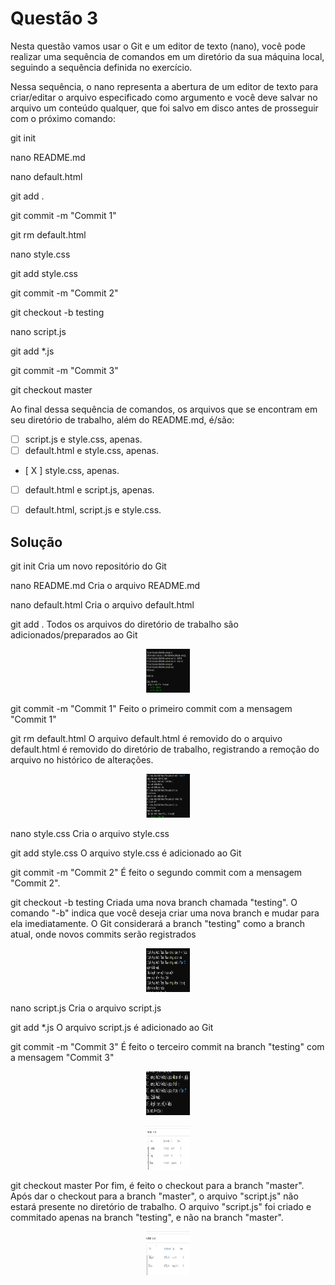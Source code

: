 # Questão 3


Nesta questão vamos usar o Git e um editor de texto (nano), você pode realizar uma sequência de comandos em um diretório da sua máquina local, seguindo a sequência definida no exercício. 

Nessa sequência, o nano representa a abertura de um editor de texto para criar/editar o arquivo especificado como argumento e você deve salvar no arquivo um conteúdo qualquer, que foi salvo em disco antes de prosseguir com o próximo comando:

git init

nano README.md

nano default.html

git add .

git commit -m "Commit 1"

git rm default.html

nano style.css

git add style.css

git commit -m "Commit 2"

git checkout -b testing

nano script.js

git add *.js

git commit -m "Commit 3"

git checkout master

Ao final dessa sequência de comandos, os arquivos que se encontram em seu diretório de trabalho, além do README.md, é/são:

- [      ] script.js e style.css, apenas.
- [      ] default.html e style.css, apenas.
- [  X  ] style.css, apenas.
- [      ] default.html e script.js, apenas.
- [      ] default.html, script.js e style.css.


## Solução

git init
Cria um novo repositório do Git

nano README.md
Cria o arquivo README.md

nano default.html
Cria o arquivo default.html

git add .
Todos os arquivos do diretório de trabalho são adicionados/preparados ao Git 

<p align="center">
	<img src="./assets/gitinit.png" alt="csharp" title="C#" width="70" height="70">
</p>

git commit -m "Commit 1"
Feito o primeiro commit com a mensagem "Commit 1" 

git rm default.html
O arquivo default.html é removido do o arquivo default.html é removido do diretório de trabalho, registrando a remoção do arquivo no histórico de alterações. 
 
<p align="center">
	<img src="./assets/removedefault.png" alt="csharp" title="C#" width="70" height="70">
</p>

nano style.css
Cria o arquivo style.css 

git add style.css
O arquivo style.css é adicionado ao Git 

git commit -m "Commit 2"
É feito o segundo commit com a mensagem "Commit 2". 

git checkout -b testing
Criada uma nova branch chamada "testing". O comando "-b" indica que você deseja criar uma nova branch e mudar para ela imediatamente. O Git considerará a branch "testing" como a branch atual, onde novos commits serão registrados
 
 
<p align="center">
	<img src="./assets/gitcheckout.png" alt="csharp" title="C#" width="70" height="70">
</p>



nano script.js
Cria o arquivo script.js

git add *.js
O arquivo script.js é adicionado ao Git

git commit -m "Commit 3"
É feito o terceiro commit na branch "testing" com a mensagem "Commit 3"
 
<p align="center">
	<img src="./assets/commit3.png" alt="csharp" title="C#" width="70" height="70">
</p>

<p align="center">
	<img src="./assets/commit3_files.png" alt="csharp" title="C#" width="70" height="70">
</p>

 
git checkout master
Por fim, é feito o checkout para a branch "master". Após dar o checkout para a branch "master", o arquivo "script.js" não estará presente no diretório de trabalho. O arquivo "script.js" foi criado e commitado apenas na branch "testing", e não na branch "master".

 
<p align="center">
	<img src="./assets/files_final.png" alt="csharp" title="C#" width="70" height="70">
</p>





